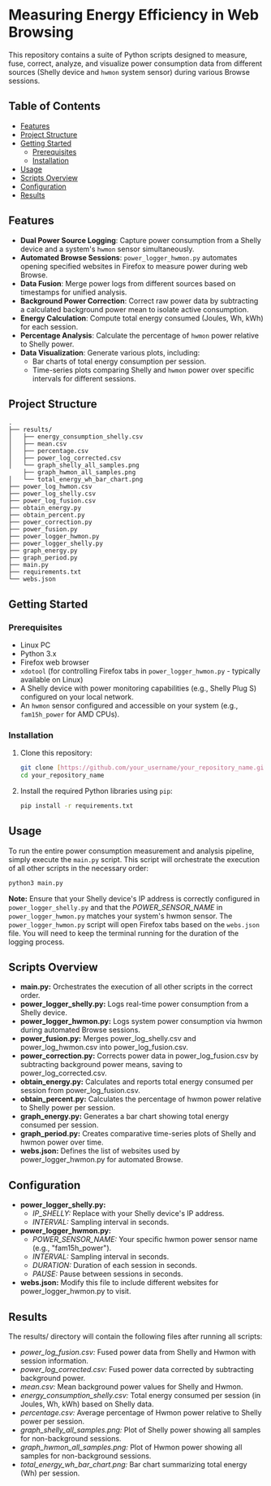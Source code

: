 # Measuring Energy Efficiency in Web Browsing

This repository contains a suite of Python scripts designed to measure, fuse, correct, analyze, and visualize power consumption data from different sources (Shelly device and `hwmon` system sensor) during various Browse sessions.

## Table of Contents

- [Features](#features)
- [Project Structure](#project-structure)
- [Getting Started](#getting-started)
  - [Prerequisites](#prerequisites)
  - [Installation](#installation)
- [Usage](#usage)
- [Scripts Overview](#scripts-overview)
- [Configuration](#configuration)
- [Results](#results)

## Features

* **Dual Power Source Logging**: Capture power consumption from a Shelly device and a system's `hwmon` sensor simultaneously.
* **Automated Browse Sessions**: `power_logger_hwmon.py` automates opening specified websites in Firefox to measure power during web Browse.
* **Data Fusion**: Merge power logs from different sources based on timestamps for unified analysis.
* **Background Power Correction**: Correct raw power data by subtracting a calculated background power mean to isolate active consumption.
* **Energy Calculation**: Compute total energy consumed (Joules, Wh, kWh) for each session.
* **Percentage Analysis**: Calculate the percentage of `hwmon` power relative to Shelly power.
* **Data Visualization**: Generate various plots, including:
    * Bar charts of total energy consumption per session.
    * Time-series plots comparing Shelly and `hwmon` power over specific intervals for different sessions.

## Project Structure

```
.
├── results/
│   ├── energy_consumption_shelly.csv
│   ├── mean.csv
│   ├── percentage.csv
│   ├── power_log_corrected.csv
│   └── graph_shelly_all_samples.png
    ├── graph_hwmon_all_samples.png
│   └── total_energy_wh_bar_chart.png
├── power_log_hwmon.csv
├── power_log_shelly.csv
├── power_log_fusion.csv
├── obtain_energy.py
├── obtain_percent.py
├── power_correction.py
├── power_fusion.py
├── power_logger_hwmon.py
├── power_logger_shelly.py
├── graph_energy.py
├── graph_period.py
├── main.py
├── requirements.txt
└── webs.json
```

## Getting Started

### Prerequisites

* Linux PC
* Python 3.x
* Firefox web browser
* `xdotool` (for controlling Firefox tabs in `power_logger_hwmon.py` - typically available on Linux)
* A Shelly device with power monitoring capabilities (e.g., Shelly Plug S) configured on your local network.
* An `hwmon` sensor configured and accessible on your system (e.g., `fam15h_power` for AMD CPUs).

### Installation

1.  Clone this repository:
    ```bash
    git clone [https://github.com/your_username/your_repository_name.git](https://github.com/your_username/your_repository_name.git)
    cd your_repository_name
    ```
2.  Install the required Python libraries using `pip`:
    ```bash
    pip install -r requirements.txt
    ```

## Usage

To run the entire power consumption measurement and analysis pipeline, simply execute the `main.py` script. This script will orchestrate the execution of all other scripts in the necessary order:

```bash
python3 main.py
```

**Note:** Ensure that your Shelly device's IP address is correctly configured in `power_logger_shelly.py` and that the *POWER_SENSOR_NAME* in `power_logger_hwmon.py` matches your system's hwmon sensor. The `power_logger_hwmon.py` script will open Firefox tabs based on the `webs.json` file. You will need to keep the terminal running for the duration of the logging process.

## Scripts Overview

* **main.py:** Orchestrates the execution of all other scripts in the correct order.
* **power_logger_shelly.py:** Logs real-time power consumption from a Shelly device.
* **power_logger_hwmon.py:** Logs system power consumption via hwmon during automated Browse sessions.
* **power_fusion.py:** Merges power_log_shelly.csv and power_log_hwmon.csv into power_log_fusion.csv.
* **power_correction.py:** Corrects power data in power_log_fusion.csv by subtracting background power means, saving to power_log_corrected.csv.
* **obtain_energy.py:** Calculates and reports total energy consumed per session from power_log_fusion.csv.
* **obtain_percent.py:** Calculates the percentage of hwmon power relative to Shelly power per session.
* **graph_energy.py:** Generates a bar chart showing total energy consumed per session.
* **graph_period.py:** Creates comparative time-series plots of Shelly and hwmon power over time.
* **webs.json:** Defines the list of websites used by power_logger_hwmon.py for automated Browse.

## Configuration

* **power_logger_shelly.py:**
  * *IP_SHELLY:* Replace with your Shelly device's IP address.
  * *INTERVAL:* Sampling interval in seconds.
* **power_logger_hwmon.py:**
  * *POWER_SENSOR_NAME:* Your specific hwmon power sensor name (e.g., "fam15h_power").
  * *INTERVAL:* Sampling interval in seconds.
  * *DURATION:* Duration of each session in seconds.
  * *PAUSE:* Pause between sessions in seconds.
* **webs.json:** Modify this file to include different websites for power_logger_hwmon.py to visit.

## Results
The results/ directory will contain the following files after running all scripts:
* *power_log_fusion.csv:* Fused power data from Shelly and Hwmon with session information.
* *power_log_corrected.csv:* Fused power data corrected by subtracting background power.
* *mean.csv:* Mean background power values for Shelly and Hwmon.
* *energy_consumption_shelly.csv:* Total energy consumed per session (in Joules, Wh, kWh) based on Shelly data.
* *percentage.csv:* Average percentage of Hwmon power relative to Shelly power per session.
* *graph_shelly_all_samples.png:* Plot of Shelly power showing all samples for non-background sessions.
* *graph_hwmon_all_samples.png:* Plot of Hwmon power showing all samples for non-background sessions.
* *total_energy_wh_bar_chart.png:* Bar chart summarizing total energy (Wh) per session.